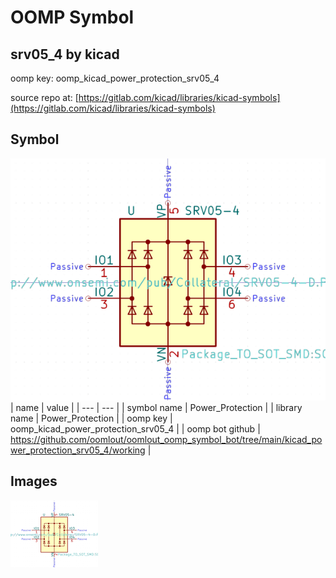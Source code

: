 # OOMP Symbol  
## srv05_4  by kicad  
  
oomp key: oomp_kicad_power_protection_srv05_4  
  
source repo at: [https://gitlab.com/kicad/libraries/kicad-symbols](https://gitlab.com/kicad/libraries/kicad-symbols)  
## Symbol  
  
[![working.png](working_600.png)](working.png)  
| name | value | 
| --- | --- | 
| symbol name | Power_Protection | 
| library name | Power_Protection | 
| oomp key | oomp_kicad_power_protection_srv05_4 | 
| oomp bot github | https://github.com/oomlout/oomlout_oomp_symbol_bot/tree/main/kicad_power_protection_srv05_4/working | 
## Images  
  
[![working.png](working_140.png)](working.png)  
